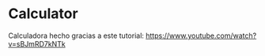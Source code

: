 # Calculator

Calculadora hecho gracias a este tutorial: https://www.youtube.com/watch?v=sBJmRD7kNTk
